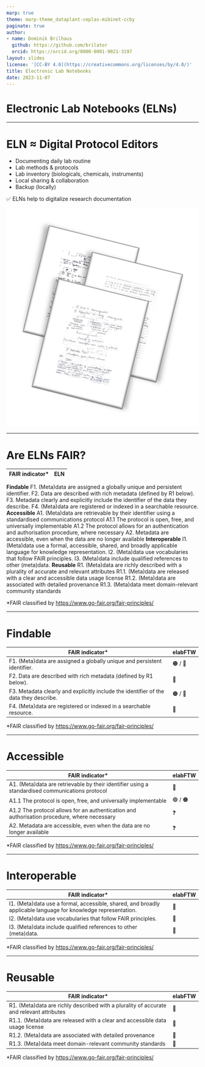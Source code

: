 ```yaml
---
marp: true
theme: marp-theme_dataplant-ceplas-mibinet-ccby
paginate: true
author:
- name: Dominik Brilhaus
  github: https://github.com/brilator
  orcid: https://orcid.org/0000-0001-9021-3197
layout: slides
license: '[CC-BY 4.0](https://creativecommons.org/licenses/by/4.0/)'
title: Electronic Lab Notebooks
date: 2023-11-07
---
```


# Electronic Lab Notebooks (ELNs)

---

# ELN ≈ Digital Protocol Editors

- Documenting daily lab routine
- Lab methods & protocols
- Lab inventory (biologicals, chemicals, instruments)
- Local sharing & collaboration
- Backup (locally)

✅ ELNs help to digitalize research documentation

![bg right:40% w:400](./../../../img/Documents_Handwritten.svg)

---

<!-- 
# Are ELNs FAIR?

- Version control / Track changes
- Transparent contributions
- Use of IDs / PIDs
- External sharing / access
- (Long term) data storage
- Analyses
  - is code reproducible
- Metadata
  - standards
  - schemata

--- -->

# Are ELNs FAIR?

FAIR indicator* | ELN
-------------- | ---
**Findable**
F1. (Meta)data are assigned a globally unique and persistent identifier.
F2. Data are described with rich metadata (defined by R1 below).
F3. Metadata clearly and explicitly include the identifier of the data they describe.
F4. (Meta)data are registered or indexed in a searchable resource.
**Accessible**
A1. (Meta)data are retrievable by their identifier using a standardised communications protocol
A1.1 The protocol is open, free, and universally implementable
A1.2 The protocol allows for an authentication and authorisation procedure, where necessary
A2. Metadata are accessible, even when the data are no longer available
**Interoperable**
I1. (Meta)data use a formal, accessible, shared, and broadly applicable language for knowledge representation.
I2. (Meta)data use vocabularies that follow FAIR principles.
I3. (Meta)data include qualified references to other (meta)data.
**Reusable**
R1. (Meta)data are richly described with a plurality of accurate and relevant attributes
R1.1. (Meta)data are released with a clear and accessible data usage license
R1.2. (Meta)data are associated with detailed provenance
R1.3. (Meta)data meet domain-relevant community standards

<span class="footer-reference">*FAIR classified by https://www.go-fair.org/fair-principles/<span>

---

# Findable

| FAIR indicator*                                                                       | elabFTW |
|---------------------------------------------------------------------------------------|---------|
| F1. (Meta)data are assigned a globally unique and persistent identifier.              | 🟠 / 🔴 |
| F2. Data are described with rich metadata (defined by R1 below).                      | 🔴      |
| F3. Metadata clearly and explicitly include the identifier of the data they describe. | 🟠 / 🔴 |
| F4. (Meta)data are registered or indexed in a searchable resource.                    | 🔴      |

<span class="footer-reference">*FAIR classified by https://www.go-fair.org/fair-principles/<span>

--- 

# Accessible

| FAIR indicator*                                                                                 | elabFTW |
|-------------------------------------------------------------------------------------------------|---------|
| A1. (Meta)data are retrievable by their identifier using a standardised communications protocol | 🔴
| A1.1 The protocol is open, free, and universally implementable                                  | 🟢 / 🟠
| A1.2 The protocol allows for an authentication and authorisation procedure, where necessary     | ❓
| A2. Metadata are accessible, even when the data are no longer available                         | ❓

<span class="footer-reference">*FAIR classified by https://www.go-fair.org/fair-principles/<span>

--- 

# Interoperable

| FAIR indicator*                                                                                                | elabFTW |
|----------------------------------------------------------------------------------------------------------------|---------|
| I1. (Meta)data use a formal, accessible, shared, and broadly applicable language for knowledge representation. | 🔴
| I2. (Meta)data use vocabularies that follow FAIR principles.                                                   | 🔴
| I3. (Meta)data include qualified references to other (meta)data.                                               | 🔴

<span class="footer-reference">*FAIR classified by https://www.go-fair.org/fair-principles/<span>

---

# Reusable

| FAIR indicator*                                                                          | elabFTW |
|------------------------------------------------------------------------------------------|---------|
| R1. (Meta)data are richly described with a plurality of accurate and relevant attributes | 🔴
| R1.1. (Meta)data are released with a clear and accessible data usage license             | 🔴
| R1.2. (Meta)data are associated with detailed provenance                                 | 🔴
| R1.3. (Meta)data meet domain-relevant community standards                                | 🔴

<span class="footer-reference">*FAIR classified by https://www.go-fair.org/fair-principles/<span>
